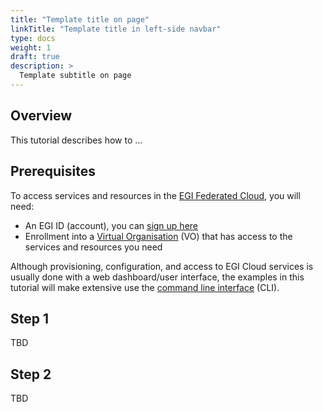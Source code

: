```yaml
---
title: "Template title on page"
linkTitle: "Template title in left-side navbar"
type: docs
weight: 1
draft: true
description: >
  Template subtitle on page
---
```


<!-- markdownlint-disable inline-html -->
<!-- Adjust page weight to insert this tutorial in the right place, then remove this -->

## Overview

This tutorial describes how to ...

## Prerequisites

To access services and resources in the [EGI Federated Cloud](../../getting-started),
you will need: 

- An EGI ID (account), you can [sign up here](../../check-in/signup)
- Enrollment into a [Virtual Organisation](../../check-in/vos) (VO)
  that has access to the services and resources you need

Although provisioning, configuration, and access to EGI Cloud services is
usually done with a web dashboard/user interface, the examples in this tutorial
will make extensive use the [command line interface](../../getting-started/cli)
(CLI).

<!-- If needed, mention other tools/CLIs/requirements, then remove this -->
<!-- markdownlint-enable inline-html -->

## Step 1

TBD

## Step 2

TBD
